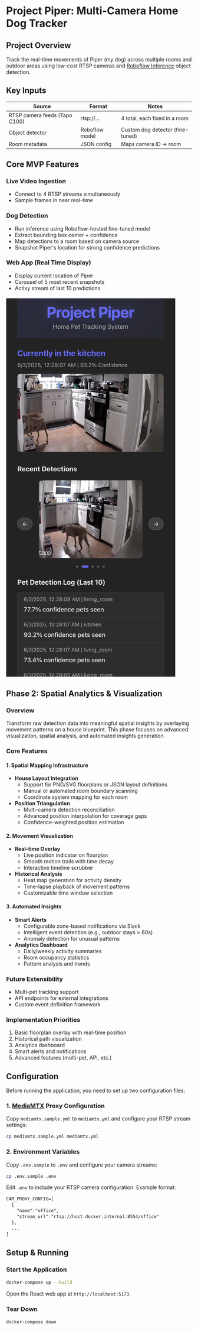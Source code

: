# Project Piper: Multi-Camera Home Dog Tracker

## Project Overview

Track the real-time movements of Piper (my dog) across multiple rooms and outdoor areas using low-cost RTSP cameras and [Roboflow Inference](https://inference.roboflow.com/) object detection.

## Key Inputs

| Source | Format | Notes |
|--------|--------|-------|
| RTSP camera feeds (Tapo C100) | rtsp://... | 4 total, each fixed in a room |
| Object detector | Roboflow model | Custom dog detector (fine-tuned) |
| Room metadata | JSON config | Maps camera ID → room |

## Core MVP Features

### Live Video Ingestion
- Connect to 4 RTSP streams simultaneously
- Sample frames in near real-time

### Dog Detection
- Run inference using Roboflow-hosted fine-tuned model
- Extract bounding box center + confidence
- Map detections to a room based on camera source
- Snapshot Piper's location for strong confidence predictions

### Web App (Real Time Display)
- Display current location of Piper
- Carousel of 5 most recent snapshots
- Activy stream of last 10 predictions

####
![Demo](assets/demo.png)

## Phase 2: Spatial Analytics & Visualization

### Overview
Transform raw detection data into meaningful spatial insights by overlaying movement patterns on a house blueprint. This phase focuses on advanced visualization, spatial analysis, and automated insights generation.

### Core Features

#### 1. Spatial Mapping Infrastructure
- **House Layout Integration**
  - Support for PNG/SVG floorplans or JSON layout definitions
  - Manual or automated room boundary scanning
  - Coordinate system mapping for each room
- **Position Triangulation**
  - Multi-camera detection reconciliation
  - Advanced position interpolation for coverage gaps
  - Confidence-weighted position estimation

#### 2. Movement Visualization
- **Real-time Overlay**
  - Live position indicator on floorplan
  - Smooth motion trails with time decay
  - Interactive timeline scrubber
- **Historical Analysis**
  - Heat map generation for activity density
  - Time-lapse playback of movement patterns
  - Customizable time window selection

#### 3. Automated Insights
- **Smart Alerts**
  - Configurable zone-based notifications via Slack
  - Intelligent event detection (e.g., outdoor stays > 60s)
  - Anomaly detection for unusual patterns
- **Analytics Dashboard**
  - Daily/weekly activity summaries
  - Room occupancy statistics
  - Pattern analysis and trends

### Future Extensibility
- Multi-pet tracking support
- API endpoints for external integrations
- Custom event definition framework

### Implementation Priorities
1. Basic floorplan overlay with real-time position
2. Historical path visualization
3. Analytics dashboard
4. Smart alerts and notifications
5. Advanced features (multi-pet, API, etc.)

## Configuration

Before running the application, you need to set up two configuration files:

### 1. [MediaMTX](https://github.com/bluenviron/mediamtx) Proxy Configuration
Copy `mediamtx.sample.yml` to `mediamtx.yml` and configure your RTSP stream settings:
```bash
cp mediamtx.sample.yml mediamtx.yml
```

### 2. Environment Variables
Copy `.env.sample` to `.env` and configure your camera streams:
```bash
cp .env.sample .env
```
Edit `.env` to include your RTSP camera configuration. Example format:
```
CAM_PROXY_CONFIG=[
  {
    "name":"office",
    "stream_url":"rtsp://host.docker.internal:8554/office"
  },
  ...
]
```

## Setup & Running

### Start the Application
```bash
docker-compose up --build
```
Open the React web app at `http://localhost:5173`.

### Tear Down
```bash
docker-compose down
```